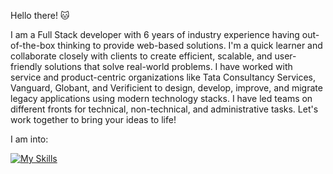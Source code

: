 
Hello there! 🐱

I am a Full Stack developer with 6 years of industry experience having out-of-the-box thinking to provide web-based solutions. I'm a quick learner and collaborate closely with clients to create efficient, scalable, and user-friendly solutions that solve real-world problems. I have worked with service and product-centric organizations like Tata Consultancy Services, Vanguard, Globant, and Verificient to design, develop, improve, and migrate legacy applications using modern technology stacks. I have led teams on different fronts for technical, non-technical, and administrative tasks. Let's work together to bring your ideas to life!

I am into:

[![My Skills](https://skillicons.dev/icons?i=js,html,css,react,angular,bootstrap,firebase,aws,tailwind)](https://skillicons.dev)

<!--
**reachanandhere/reachanandhere** is a ✨ _special_ ✨ repository because its `README.md` (this file) appears on your GitHub profile.

Here are some ideas to get you started:

- 🔭 I’m currently working on ...
- 🌱 I’m currently learning ...
- 👯 I’m looking to collaborate on ...
- 🤔 I’m looking for help with ...
- 💬 Ask me about ...
- 📫 How to reach me: ...
- 😄 Pronouns: ...
- ⚡ Fun fact: ...
-->
